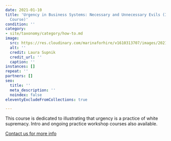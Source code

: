 ```yaml
---
date: 2021-01-10
title: 'Urgency in Business Systems: Necessary and Unnecessary Evils (Intermediate
  Course)'
condition: ''
category:
- site/taxonomy/category/how-to.md
image:
  src: https://res.cloudinary.com/marinaforhire/v1610313707/images/2021/01/People_of_Brooklyn_-_Home_Studio_boiqfi.png
  alt: ''
  credit: Laura Supnik
  credit_url: ''
  caption: ''
instances: []
repeat: ''
partners: []
seo:
  title: ''
  meta_description: ''
  noindex: false
eleventyExcludeFromCollections: true

---
```

This course is dedicated to illustrating that urgency is a practice of white supremacy. Intro and ongoing practice workshop courses also available.

[Contact us for more info](https://marinaforhire.com/contact/)
